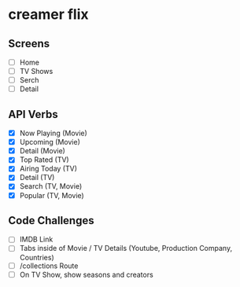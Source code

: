 # creamer flix

## Screens

- [ ] Home
- [ ] TV Shows
- [ ] Serch
- [ ] Detail

## API Verbs

- [x] Now Playing (Movie)
- [x] Upcoming (Movie)
- [x] Detail (Movie)
- [x] Top Rated (TV)
- [x] Airing Today (TV)
- [x] Detail (TV)
- [x] Search (TV, Movie)
- [x] Popular (TV, Movie)

## Code Challenges

- [ ] IMDB Link
- [ ] Tabs inside of Movie / TV Details (Youtube, Production Company, Countries)
- [ ] /collections Route
- [ ] On TV Show, show seasons and creators